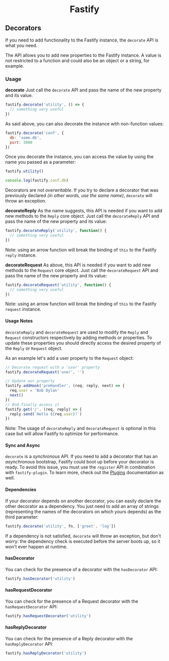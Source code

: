 <h1 align="center">Fastify</h1>

## Decorators

If you need to add functionality to the Fastify instance, the `decorate` API is what you need.

The API allows you to add new properties to the Fastify instance. A value is not restricted to a function and could also be an object or a string, for example.

<a name="usage"></a>

### Usage

<a name="decorate"></a>
**decorate**
Just call the `decorate` API and pass the name of the new property and its value.

```js
fastify.decorate('utility', () => {
  // something very useful
})
```

As said above, you can also decorate the instance with non-function values:

```js
fastify.decorate('conf', {
  db: 'some.db',
  port: 3000
})
```

Once you decorate the instance, you can access the value by using the name you passed as a parameter:

```js
fastify.utility()

console.log(fastify.conf.db)
```

Decorators are not _overwritable_. If you try to declare a decorator that was previously declared _(in other words, use the same name)_, `decorate` will throw an exception.

<a name="decorate-reply"></a>
**decorateReply**
As the name suggests, this API is needed if you want to add new methods to the `Reply` core object. Just call the `decorateReply` API and pass the name of the new property and its value:

```js
fastify.decorateReply('utility', function() {
  // something very useful
})
```

Note: using an arrow function will break the binding of `this` to the Fastify `reply` instance.

<a name="decorate-request"></a>
**decorateRequest**
As above, this API is needed if you want to add new methods to the `Request` core object. Just call the `decorateRequest` API and pass the name of the new property and its value:

```js
fastify.decorateRequest('utility', function() {
  // something very useful
})
```

Note: using an arrow function will break the binding of `this` to the Fastify `request` instance.

<a name="usage_notes"></a>

#### Usage Notes

`decorateReply` and `decorateRequest` are used to modify the `Reply` and `Request` constructors respectively by adding methods or properties. To update these properties you should directly access the desired property of the `Reply` or `Request` object.

As an example let's add a user property to the `Request` object:

```js
// Decorate request with a 'user' property
fastify.decorateRequest('user', '')

// Update our property
fastify.addHook('preHandler', (req, reply, next) => {
  req.user = 'Bob Dylan'
  next()
})
// And finally access it
fastify.get('/', (req, reply) => {
  reply.send(`Hello ${req.user}!`)
})
```

Note: The usage of `decorateReply` and `decorateRequest` is optional in this case but will allow Fastify to optimize for performance.

<a name="sync-async"></a>

#### Sync and Async

`decorate` is a _synchronous_ API. If you need to add a decorator that has an _asynchronous_ bootstrap, Fastify could boot up before your decorator is ready. To avoid this issue, you must use the `register` API in combination with `fastify-plugin`. To learn more, check out the [Plugins](https://github.com/fastify/fastify/blob/master/docs/Plugins.md) documentation as well.

<a name="dependencies"></a>

#### Dependencies

If your decorator depends on another decorator, you can easily declare the other decorator as a dependency. You just need to add an array of strings (representing the names of the decorators on which yours depends) as the third parameter:

```js
fastify.decorate('utility', fn, ['greet', 'log'])
```

If a dependency is not satisfied, `decorate` will throw an exception, but don't worry: the dependency check is executed before the server boots up, so it won't ever happen at runtime.

<a name="has-decorator"></a>

#### hasDecorator

You can check for the presence of a decorator with the `hasDecorator` API:

```js
fastify.hasDecorator('utility')
```

<a name="has-request-decorator"></a>

#### hasRequestDecorator

You can check for the presence of a Request decorator with the `hasRequestDecorator` API:

```js
fastify.hasRequestDecorator('utility')
```

<a name="has-reply-decorator"></a>

#### hasReplyDecorator

You can check for the presence of a Reply decorator with the `hasReplyDecorator` API:

```js
fastify.hasReplyDecorator('utility')
```

